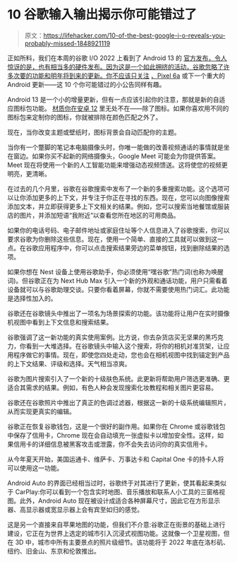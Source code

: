 # 10 谷歌输入输出揭示你可能错过了

> 原文：<https://lifehacker.com/10-of-the-best-google-i-o-reveals-you-probably-missed-1848921119>

正如所料，我们在本周的谷歌 I/O 2022 上看到了 Android 13 的 [官方发布，令人惊讶的是，也有相当多的硬件发布。因为这是一个如此拥挤的活动，谷歌忽略了许多次要的功能和明年将到来的更新。你不应该只关注](https://lifehacker.com/all-the-new-android-features-announced-at-google-i-o-1848912756) [、Pixel 6a](https://lifehacker.com/why-the-pixel-6a-is-better-than-the-iphone-se-1848916012) 或下一个重大的 Android 更新——这 10 个你可能错过的小公告同样有趣。

Android 13 是一个小的增量更新，但有一点应该引起你的注意，那就是新的自适应图标包功能。 [材质你在安卓 12](https://lifehacker.com/how-to-enable-android-12s-material-you-dynamic-theme-ea-1847457130) 里无处不在——除了图标。如果你喜欢用不同的图标包来定制你的图标，你就被排除在颜色匹配之外了。

现在，当你改变主题或壁纸时，图标背景会自动匹配你的主题。

当你有一个蹩脚的笔记本电脑摄像头时，你唯一能做的改善视频通话的事情就是坐在窗边。如果你买不起新的网络摄像头，Google Meet 可能会为你提供答案。Meet 现在将使用一个新的人工智能功能来增强动态视频馈送。这将使您的视频更明亮，更清晰。

在过去的几个月里，谷歌在谷歌搜索中发布了一个新的多重搜索功能。这个选项可以让你添加更多的上下文，并专注于你正在寻找的东西。现在，您可以向图像搜索添加文本，并立即获得更多上下文相关的结果。例如，您可以搜索当地餐馆或服装店的图片，并添加短语“我附近”以查看您所在地区的可用商品。

如果你的电话号码、电子邮件地址或家庭住址等个人信息进入了谷歌搜索，你可以要求谷歌为你删除这些信息。现在，使用一个简单、直接的工具就可以做到这一点。在谷歌应用程序中，你可以点击搜索结果旁边的菜单按钮，找到删除结果的选项。

如果你想在 Nest 设备上使用谷歌助手，你必须使用“嘿谷歌”热门词(也称为唤醒词)。但谷歌正在为 Next Hub Max 引入一个新的外观和通话功能，用户只需看着设备就可以与谷歌助理交谈。只要你看着屏幕，你就不需要使用热门词汇。此功能是选择性加入的。

谷歌还在谷歌镜头中推出了一项名为场景探索的功能。该功能将让用户在实时摄像机视图中看到上下文信息和搜索结果。

谷歌强调了这一新功能的真实使用案例。比方说，你去杂货店买无坚果的黑巧克力，你看到一大堆选择。在谷歌镜头中输入这个搜索，将你的相机对准货架，让应用程序做它的事情。现在，即使您四处走动，您也会在相机视图中找到锚定到产品的上下文结果、评级和选择。天气相当凉爽。

谷歌为图片搜索引入了一个新的十级肤色系统。此更新将帮助用户筛选更准确、更适合其需求的结果。例如，有色人种会发现搜索化妆教程和相关图片更容易。

谷歌还在谷歌照片中推出了真正的色调过滤器，根据这一新的十级系统编辑照片，从而实现更真实的编辑。

谷歌正在恢复谷歌钱包，这是一个很好的副作用。如果你在 Chrome 或谷歌钱包中保存了信用卡，Chrome 现在会自动填充一张虚拟卡以增加安全性。这样，如果信用卡的详细信息被黑客攻击或泄露，你不会失去访问你的真实信用卡。

从今年夏天开始，美国运通卡、维萨卡、万事达卡和 Capital One 卡的持卡人将可以使用这一功能。

Android Auto 的界面已经相当过时，谷歌终于对其进行了更新，使其看起来类似于 CarPlay:你可以看到一个包含实时地图、音乐播放和联系人小工具的三窗格视图。此外，Android Auto 现在被设计成适合各种屏幕尺寸，因此它在方形显示器、高显示器或宽显示器上会有宾至如归的感觉。

这是另一个直接来自苹果地图的功能，但我们不介意:谷歌正在街景的基础上进行建设，它正在为世界上选定的城市引入沉浸式视图功能。这就像一个卫星视图，但在 3D 中，城市中所有主要景点的照片级细节。该功能将于 2022 年底在洛杉矶、纽约、旧金山、东京和伦敦推出。